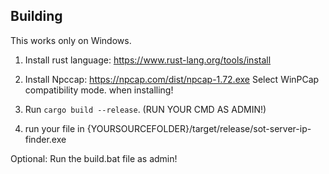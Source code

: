 ## Building
This works only on Windows.

1. Install rust language: https://www.rust-lang.org/tools/install

2. Install Npccap: https://npcap.com/dist/npcap-1.72.exe
Select WinPCap compatibility mode. when installing!

3. Run `cargo build --release`.  (RUN YOUR CMD AS ADMIN!)

4. run your file in {YOURSOURCEFOLDER}/target/release/sot-server-ip-finder.exe 


Optional: Run the build.bat file as admin!